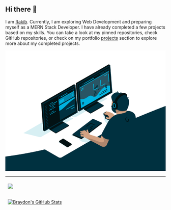 ## Hi there 👋

I am [Rakib](https://rhbabu.dev/). Currently, I am exploring Web Development and preparing myself as a MERN Stack Developer. I have already completed a few projects based on my skills. You can take a look at my pinned repositories, check GitHub repositories, or check on my portfolio [projects](https://rhbabu.dev/projects) section to explore more about my completed projects.

<p align="center">
  <img src="assets/img/coding.gif" width="auto" alt="Coding Cover" title="Coding">
</p>

<hr/>

<a href="https://github.com/imRHB">
  <img align="center" style="margin:0.5rem" src="https://github-readme-stats.vercel.app/api/top-langs/?username=imRHB&layout=compact&title_color=ffffff&text_color=c9cacc&icon_color=4AB197&bg_color=1A2B34" />
</a>
<br />
<br />
<a href="https://github.com/imRHB">
  <img align="center" style="margin:0.5rem" src="https://github-readme-stats.vercel.app/api?username=imRHB&show_icons=true&line_width=27&count_private=true&title_color=ffffff&text_color=c9cacc&icon_color=4AB097&bg_color=1A2B34" alt="Braydon's GitHub Stats" />
</a>

